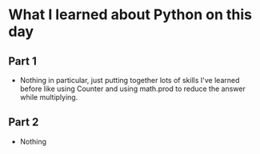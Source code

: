 # What I learned about Python on this day

## Part 1
- Nothing in particular, just putting together lots of skills I've learned before like using Counter and using math.prod to reduce the answer while multiplying.

## Part 2
- Nothing